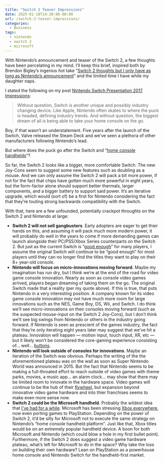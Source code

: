 ```yaml
---
title: "Switch 2 Teaser Impressions"
date: 2025-01-18T14:30:00-08:00
url: /switch-2-teaser-impressions/
categories:
  - Business
tags:
  - nintendo
  - switch 2
  - microsoft
---
```


With Nintendo’s announcement and teaser of the Switch 2, a few thoughts have been percelating in my mind. I’ll keep this brief, inspired both by Brendon Bigley’s ingenius hot take “[Switch 2 thoughts but I only have as long as Nintendo’s announcement](https://wavelengths.online/posts/switch-2-thoughts-but-i-only-have-as-long-as-nintendos-announcement)” and the limited time I have while my daughter naps.

I stated the following on my post [Nintendo Switch Presentation 2017 Impressions](https://zerocounts.net/2017/01/14/nintendo-switch-presentation-2017-impressions):

> Without question, Switch is another unique and possibly industry changing device. Like Apple, Nintendo often skates to where the puck is headed, defining industry trends. And without question, the biggest dream of all is being able to take your home console on the go.

Boy, if that wasn’t an understatement. Five years after the launch of the Switch, Valve released the Steam Deck and we’ve seen a plethora of other manufacturers following Nintendo’s lead.

But where does the puck go after the Switch and “[home console handhelds](https://zerocounts.net/2017/01/15/the-switch-is-a-home-console-the-switch-is-a-home-console-the-switch-is-a-home-console/)”?

So far, the Switch 2 looks like a bigger, more comfortable Switch. The new Joy-Cons seem to suggest some new features such as doubling as a mouse. And we can only assume the Switch 2 will pack a bit more power, if not for the fact that chips have gotten much more powerful in eight years, but the form-factor alone should support better thermals, larger components, and a bigger battery to support said power. It’s an iterative upgrade, which would (sort of) be a first for Nintendo considering the fact that they’re touting strong backwards compatibility with the Switch. 

With that, here are a few unfounded, potentially crackpot throughts on the Switch 2 and Nintendo at large:

- **Switch 2 will not sell gangbusters**. Early adopters are eager to get thier hands on this, and assuming it will pack much more modern power, it will probably do well in the years to come if more demanding games can launch alongside their PC/PS5/Xbox Series counterparts on the Switch 2. But just as the current Switch is “[good enough](https://zerocounts.net/2017/11/22/good-enough/)” for many players, I assume the original Switch will continue to be “good enough” for most players until they can no longer find the titles they want to play on their 8+ year-old console.
- **Nintendo will focus on micro-innovations moving forward**. Maybe my imagination has run dry, but I think we’re at the end of the road for video game console innovation. Nearly as soon as console video games arrived, players began dreaming of taking them on the go. The original Switch made that a reality (per my quote above). If this is true, that puts Nintendo in a very interesting position. A company known for its video game console innovation may not have much more room for large innovations such as the NES, Game Boy, DS, Wii, and Switch. I do think we’ll see micro-innovations on their consoles moving forward (such as the suspected mouse-input on the Switch 2 Joy-Cons), but I don’t think we’ll see big swings from Nintendo or others in the industry going forward. If Nintendo is seen as prescient of the games industry, the fact that they’re only iterating eight years later may suggest that we’ve hit a plateau. Innovation will happen — motion input, touch input, XR, etc — but it likely won’t be considered the core-gaming experience consisting of… well… [buttons](https://zerocounts.net/2015/05/31/buttons/).
- **Nintendo will look outside of consoles for innovations**. Maybe an iteration of the Switch was obvious. Perhaps the writing of the the aforementioned plateau was on the wall as soon as Super Nintendo World was announced in 2015. But the fact that Nintendo seems to be making a full-throated effort to reach outside of video games with theme parks, movies, a music app… an alarm clock… may show that there may be limited room to innovate in the hardware space. Video games will continue to be the hub of their [flywheel](https://kottke.org/15/06/walt-disneys-corporate-strategy-chart), but expansion beyond innovative video game hardware and into thier franchises seems to make even more sense now.
- **Switch 2 could be the Microsoft handheld**. Probably the wildest idea that [I’ve had for a while](https://www.threads.net/@_kylestarr/post/C7yAdAqxbkK?xmt=AQGz5mWJpfcBXY00L8A9AqI-jZBw6aR8FruIRYMB50p83Q). Microsoft has been stressing [Xbox everywhere](https://www.theverge.com/2024/2/16/24074729/microsoft-phil-spencer-xbox-everywhere-memo), now even porting games to PlayStation. Depending on the power of Switch 2, it’d be silly for Microsoft not to execute the same strategy on Nintendo’s “home console handheld platform”. Just like that, Xbox titles would be on an extremely popular handheld device. A boon for both Microsoft and Nintendo (which could blow a hole in my first bullet point). Furthermore, if the Switch 2 does suggest a video game hardware plateau, what’s left for Microsoft to do in the space? Why take the loss on building their own hardware? Lean on PlayStation as a powerhouse home console and Nintendo Switch for the handheld-first market.